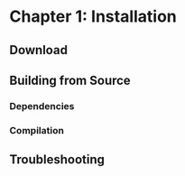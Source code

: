 # Chapter 1: Installation 

## Download

## Building from Source



### Dependencies

### Compilation

## Troubleshooting
